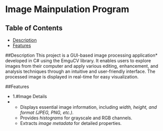 # Image Mainpulation Program 

## Table of Contents
- [Description](#Description)
- [Features](#Features)

##Description
This project is a GUI-based image processing application* developed in C# using the EmguCV library. It enables users to explore images from their computer and apply various editing, enhancement, and analysis techniques through an intuitive and user-friendly interface. The processed image is displayed in real-time for easy visualization.

##Features
- 1.#Image Details
- - Displays essential image information, including *width, height, and format (JPEG, PNG, etc.)*.  
   - Provides *histograms* for grayscale and RGB channels.  
   - Extracts *image metadata* for detailed properties.  
